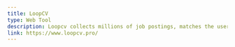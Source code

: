 ```yaml
---
title: LoopCV
type: Web Tool
description: Loopcv collects millions of job postings, matches the user profile and applies on his behalf.
link: https://www.loopcv.pro/
---
```

